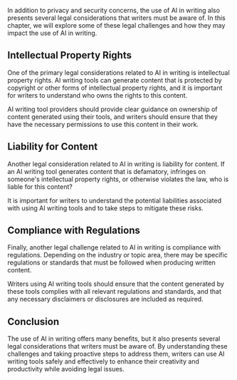 

In addition to privacy and security concerns, the use of AI in writing also presents several legal considerations that writers must be aware of. In this chapter, we will explore some of these legal challenges and how they may impact the use of AI in writing.

Intellectual Property Rights
----------------------------

One of the primary legal considerations related to AI in writing is intellectual property rights. AI writing tools can generate content that is protected by copyright or other forms of intellectual property rights, and it is important for writers to understand who owns the rights to this content.

AI writing tool providers should provide clear guidance on ownership of content generated using their tools, and writers should ensure that they have the necessary permissions to use this content in their work.

Liability for Content
---------------------

Another legal consideration related to AI in writing is liability for content. If an AI writing tool generates content that is defamatory, infringes on someone's intellectual property rights, or otherwise violates the law, who is liable for this content?

It is important for writers to understand the potential liabilities associated with using AI writing tools and to take steps to mitigate these risks.

Compliance with Regulations
---------------------------

Finally, another legal challenge related to AI in writing is compliance with regulations. Depending on the industry or topic area, there may be specific regulations or standards that must be followed when producing written content.

Writers using AI writing tools should ensure that the content generated by these tools complies with all relevant regulations and standards, and that any necessary disclaimers or disclosures are included as required.

Conclusion
----------

The use of AI in writing offers many benefits, but it also presents several legal considerations that writers must be aware of. By understanding these challenges and taking proactive steps to address them, writers can use AI writing tools safely and effectively to enhance their creativity and productivity while avoiding legal issues.
